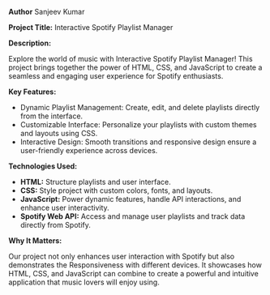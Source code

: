 **Author** Sanjeev Kumar

**Project Title:** Interactive Spotify Playlist Manager

**Description:**

Explore the world of music with  Interactive Spotify Playlist Manager! This project brings together the power of HTML, CSS, and JavaScript to create a seamless and engaging user experience for Spotify enthusiasts. 

**Key Features:**

- Dynamic Playlist Management: Create, edit, and delete playlists directly from the interface.
- Customizable Interface: Personalize your playlists with custom themes and layouts using CSS.
- Interactive Design: Smooth transitions and responsive design ensure a user-friendly experience across devices.


**Technologies Used:**

- **HTML:** Structure playlists and user interface.
- **CSS:** Style project with custom colors, fonts, and layouts.
- **JavaScript:** Power dynamic features, handle API interactions, and enhance user interactivity.
- **Spotify Web API:** Access and manage user playlists and track data directly from Spotify.

**Why It Matters:**

Our project not only enhances user interaction with Spotify but also demonstrates the Responsiveness with different devices. It showcases how HTML, CSS, and JavaScript can combine to create a powerful and intuitive application that music lovers will enjoy using.





